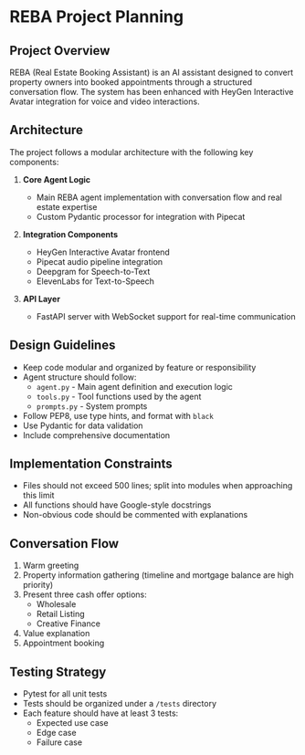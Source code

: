# REBA Project Planning

## Project Overview
REBA (Real Estate Booking Assistant) is an AI assistant designed to convert property owners into booked appointments through a structured conversation flow. The system has been enhanced with HeyGen Interactive Avatar integration for voice and video interactions.

## Architecture
The project follows a modular architecture with the following key components:

1. **Core Agent Logic**
   - Main REBA agent implementation with conversation flow and real estate expertise
   - Custom Pydantic processor for integration with Pipecat

2. **Integration Components**
   - HeyGen Interactive Avatar frontend
   - Pipecat audio pipeline integration
   - Deepgram for Speech-to-Text
   - ElevenLabs for Text-to-Speech

3. **API Layer**
   - FastAPI server with WebSocket support for real-time communication

## Design Guidelines
- Keep code modular and organized by feature or responsibility
- Agent structure should follow:
  - `agent.py` - Main agent definition and execution logic
  - `tools.py` - Tool functions used by the agent
  - `prompts.py` - System prompts
- Follow PEP8, use type hints, and format with `black`
- Use Pydantic for data validation
- Include comprehensive documentation

## Implementation Constraints
- Files should not exceed 500 lines; split into modules when approaching this limit
- All functions should have Google-style docstrings
- Non-obvious code should be commented with explanations

## Conversation Flow
1. Warm greeting
2. Property information gathering (timeline and mortgage balance are high priority)
3. Present three cash offer options:
   - Wholesale
   - Retail Listing
   - Creative Finance
4. Value explanation
5. Appointment booking

## Testing Strategy
- Pytest for all unit tests
- Tests should be organized under a `/tests` directory
- Each feature should have at least 3 tests:
  - Expected use case
  - Edge case
  - Failure case